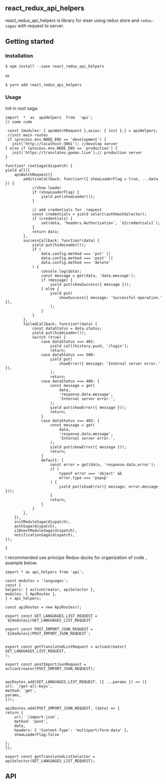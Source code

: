 ## react_redux_api_helpers

react_redux_api_helpers is library for eiser using redux store and `redux-sagas` with request to server.

## Getting started

### Installation

    $ npm install --save react_redux_api_helpers

or

    $ yarn add react_redux_api_helpers

### Usage

init in root saga:

    import  *  as  apiHelpers  from  'api';
    // some code

     const {modules: { apiWatchRequest },axios: { init },} = apiHelpers;
     //init main routes
     if (process.env.NODE_ENV == 'development') {
       init('http://localhost:3001'); //develop server
    } else if (process.env.NODE_ENV == 'production') {
       init('https://translates.goman.live');// production server
    }

    function* rootSaga(dispatch) {
    yield all([
        apiWatchRequest({
            additiveCallback: function*({ showLoaderFlag = true, ...data }) {
                //show loader
                if (showLoaderFlag) {
                    yield put(showLoader());
                }

                // add credentials for  request
                const credentials = yield select(authHashSelector);
                if (credentials) {
                    set(data, 'headers.Authorization', `${credentials}`);
                }
                return data;
            },
            successCallback: function*(data) {
                yield put(hideLoader());
                if (
                    data.config.method === 'put' ||
                    data.config.method === 'post' ||
                    data.config.method === 'delete'
                ) {
                    console.log(data);
                    const message = get(data, 'data.message');
                    if (message) {
                        yield put(showSuccess({ message }));
                    } else {
                        yield put(
                            showSuccess({ message: 'Successful operation.' }),
                        );
                    }
                }
            },
            failedCallback: function*(data) {
                const dataStatus = data.status;
                yield put(hideLoader());
                switch (true) {
                    case dataStatus === 401:
                        yield call(history.push, '/login');
                        return;
                    case dataStatus === 500:
                        yield put(
                            showError({ message: 'Internal server error.' }),
                        );
                        return;
                    case dataStatus === 406: {
                        const message = get(
                            data,
                            'response.data.message',
                            'Internal server error.',
                        );
                        yield put(showError({ message }));
                        return;
                    }
                    case dataStatus === 403: {
                        const message = get(
                            data,
                            'response.data.message',
                            'Internal server error.',
                        );
                        yield put(showError({ message }));
                        return;
                    }
                    default: {
                        const error = get(data, 'response.data.error');
                        if (
                            typeof error === 'object' &&
                            error.type === 'popup'
                        ) {
                            yield put(showError({ message: error.message }));
                        }
                        return;
                    }
                }
            },
        }),
        initModuleSaga(dispatch),
        authSaga(dispatch),
        i18nextModuleSaga(dispatch),
        notificationSaga(dispatch),
    ]);

    }

I recommended use principe Redux-ducks for organization of code , example below.

    import * as api_helpers from 'api';

    const modules = 'languages';
    const {
    helpers: { actionCreator, apiSelector },
    modules: { ApiRoutes },
    } = api_helpers;

    const apiRoutes = new ApiRoutes();

    export const GET_LANGUAGES_LIST_REQUEST = `${modules}/GET_LANGUAGES_LIST_REQUEST`

    export const POST_IMPORT_JSON_REQUEST = `${modules}/POST_IMPORT_JSON_REQUEST`;


    export const getTranslatedListRequest = actionCreator(
    GET_LANGUAGES_LIST_REQUEST,
    );

    export const postImportJsonRequest = actionCreator(POST_IMPORT_JSON_REQUEST);


    apiRoutes.add(GET_LANGUAGES_LIST_REQUEST, ({ ...params }) => ({
    url: `/get-all-keys`,
    method: 'get',
    params,
    }));

    apiRoutes.add(POST_IMPORT_JSON_REQUEST, (data) => {
    return {
        url: `/import-json`,
        method: 'post',
        data,
        headers: { 'Content-Type': 'multipart/form-data' },
        showLoaderFlag:false

    };
    });

    export const getTranslatedListSelector = apiSelector(GET_LANGUAGES_LIST_REQUEST);

## API

